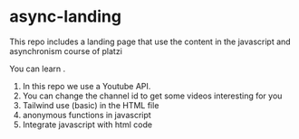 # async-landing
This repo includes a landing page that use the content in the javascript and asynchronism course of platzi

You can learn  .
1. In this repo we use a Youtube API. 
2. You can change the channel id to get some videos interesting for you 
3. Tailwind use (basic) in the HTML file
4. anonymous functions in javascript
5. Integrate javascript with html code